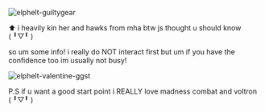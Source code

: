 ![elphelt-guiltygear](https://github.com/user-attachments/assets/b83dbe4f-867f-4756-8dc0-d26a045e6c89)

⬆️ i heavily kin her and hawks from mha btw js thought u should know (⁠ ⁠╹⁠▽⁠╹⁠ ⁠)

so um some info! i really do NOT interact first but um if you have the confidence too im usually not busy! 

![elphelt-valentine-ggst](https://github.com/user-attachments/assets/843edf02-1239-4dab-aec2-c77f72cb1ee0)


P.S if u want a good start point i REALLY love madness combat and voltron (⁠ ⁠╹⁠▽⁠╹⁠ ⁠)



